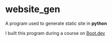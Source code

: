 # website_gen

A program used to generate static site in **python**

I built this program during a course on [Boot.dev](https://www.boot.dev)